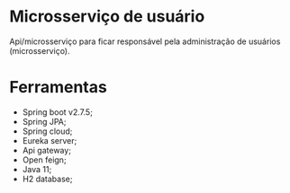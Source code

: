# Microsserviço de usuário

Api/microsserviço para ficar responsável pela administração de usuários (microsserviço).


# Ferramentas
- Spring boot v2.7.5;
- Spring JPA;
- Spring cloud;
- Eureka server;
- Api gateway;
- Open feign;
- Java 11;
- H2 database;
